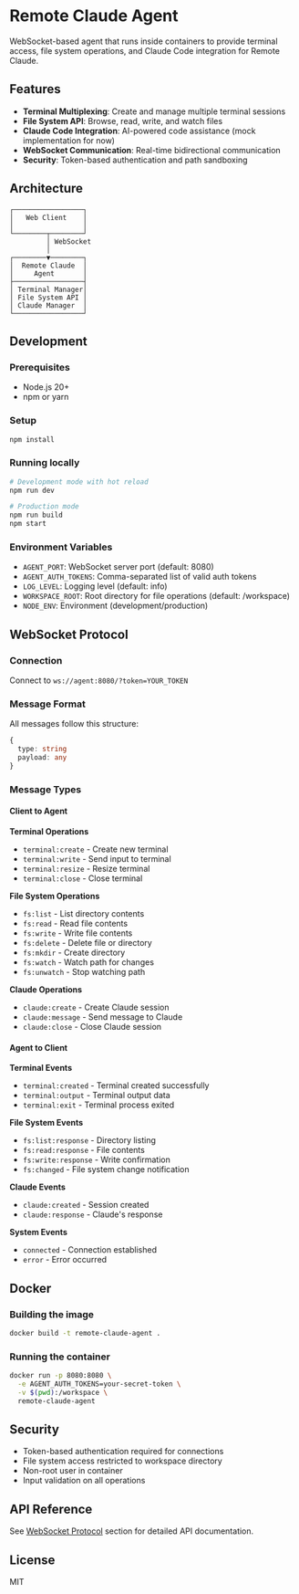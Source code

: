 # Remote Claude Agent

WebSocket-based agent that runs inside containers to provide terminal access, file system operations, and Claude Code integration for Remote Claude.

## Features

- **Terminal Multiplexing**: Create and manage multiple terminal sessions
- **File System API**: Browse, read, write, and watch files
- **Claude Code Integration**: AI-powered code assistance (mock implementation for now)
- **WebSocket Communication**: Real-time bidirectional communication
- **Security**: Token-based authentication and path sandboxing

## Architecture

```
┌─────────────────┐
│   Web Client    │
│                 │
└────────┬────────┘
         │ WebSocket
         │
┌────────▼────────┐
│  Remote Claude  │
│     Agent       │
├─────────────────┤
│ Terminal Manager│
│ File System API │
│ Claude Manager  │
└─────────────────┘
```

## Development

### Prerequisites

- Node.js 20+
- npm or yarn

### Setup

```bash
npm install
```

### Running locally

```bash
# Development mode with hot reload
npm run dev

# Production mode
npm run build
npm start
```

### Environment Variables

- `AGENT_PORT`: WebSocket server port (default: 8080)
- `AGENT_AUTH_TOKENS`: Comma-separated list of valid auth tokens
- `LOG_LEVEL`: Logging level (default: info)
- `WORKSPACE_ROOT`: Root directory for file operations (default: /workspace)
- `NODE_ENV`: Environment (development/production)

## WebSocket Protocol

### Connection

Connect to `ws://agent:8080/?token=YOUR_TOKEN`

### Message Format

All messages follow this structure:

```typescript
{
  type: string
  payload: any
}
```

### Message Types

#### Client to Agent

**Terminal Operations**
- `terminal:create` - Create new terminal
- `terminal:write` - Send input to terminal
- `terminal:resize` - Resize terminal
- `terminal:close` - Close terminal

**File System Operations**
- `fs:list` - List directory contents
- `fs:read` - Read file contents
- `fs:write` - Write file contents
- `fs:delete` - Delete file or directory
- `fs:mkdir` - Create directory
- `fs:watch` - Watch path for changes
- `fs:unwatch` - Stop watching path

**Claude Operations**
- `claude:create` - Create Claude session
- `claude:message` - Send message to Claude
- `claude:close` - Close Claude session

#### Agent to Client

**Terminal Events**
- `terminal:created` - Terminal created successfully
- `terminal:output` - Terminal output data
- `terminal:exit` - Terminal process exited

**File System Events**
- `fs:list:response` - Directory listing
- `fs:read:response` - File contents
- `fs:write:response` - Write confirmation
- `fs:changed` - File system change notification

**Claude Events**
- `claude:created` - Session created
- `claude:response` - Claude's response

**System Events**
- `connected` - Connection established
- `error` - Error occurred

## Docker

### Building the image

```bash
docker build -t remote-claude-agent .
```

### Running the container

```bash
docker run -p 8080:8080 \
  -e AGENT_AUTH_TOKENS=your-secret-token \
  -v $(pwd):/workspace \
  remote-claude-agent
```

## Security

- Token-based authentication required for connections
- File system access restricted to workspace directory
- Non-root user in container
- Input validation on all operations

## API Reference

See [WebSocket Protocol](#websocket-protocol) section for detailed API documentation.

## License

MIT